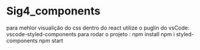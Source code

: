 # Sig4_components
para mehlor visualição do css dentro do react utilize o puglin do vsCode: vscode-styled-components
para rodar o projeto :
npm install
npm i styled-components
npm start
